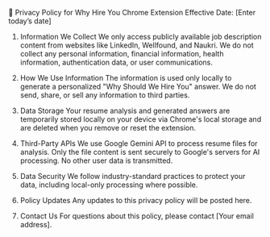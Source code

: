 📄 Privacy Policy for Why Hire You Chrome Extension
Effective Date: [Enter today’s date]

1. Information We Collect
We only access publicly available job description content from websites like LinkedIn, Wellfound, and Naukri.
We do not collect any personal information, financial information, health information, authentication data, or user communications.

2. How We Use Information
The information is used only locally to generate a personalized "Why Should We Hire You" answer.
We do not send, share, or sell any information to third parties.

3. Data Storage
Your resume analysis and generated answers are temporarily stored locally on your device via Chrome's local storage and are deleted when you remove or reset the extension.

4. Third-Party APIs
We use Google Gemini API to process resume files for analysis. Only the file content is sent securely to Google's servers for AI processing. No other user data is transmitted.

5. Data Security
We follow industry-standard practices to protect your data, including local-only processing where possible.

6. Policy Updates
Any updates to this privacy policy will be posted here.

7. Contact Us
For questions about this policy, please contact [Your email address].

